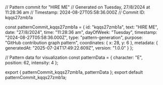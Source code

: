 // Pattern commit for "HIRE ME"
// Generated on Tuesday, 27/8/2024 at 11:28:36 am
// Timestamp: 2024-08-27T05:58:36.000Z
// Commit ID: kqqs27zmb1a

const patternCommit_kqqs27zmb1a = {
  id: "kqqs27zmb1a",
  text: "HIRE ME",
  date: "27/8/2024",
  time: "11:28:36 am",
  dayOfWeek: "Tuesday",
  timestamp: "2024-08-27T05:58:36.000Z",
  type: "pattern-generation",
  purpose: "GitHub contribution graph pattern",
  coordinates: {
    x: 28,
    y: 6
  },
  metadata: {
    generatedAt: "2025-07-24T17:49:22.609Z",
    version: "1.0.0"
  }
};

// Pattern data for visualization
const patternData = {
  character: "E",
  position: 62,
  intensity: 4
};

export { patternCommit_kqqs27zmb1a, patternData };
export default patternCommit_kqqs27zmb1a;

